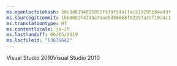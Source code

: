 ```yaml
---
ms.openlocfilehash: 30c3d8194815052f5f9f54a1fac519295b84ad3f
ms.sourcegitcommit: 1bb00d2f4343e73ae8d58668f02297a3cf10a4c1
ms.translationtype: HT
ms.contentlocale: ja-JP
ms.lasthandoff: 06/15/2019
ms.locfileid: "63876642"
---
```

<span data-ttu-id="81e9f-101">Visual Studio 2010</span><span class="sxs-lookup"><span data-stu-id="81e9f-101">Visual Studio 2010</span></span>